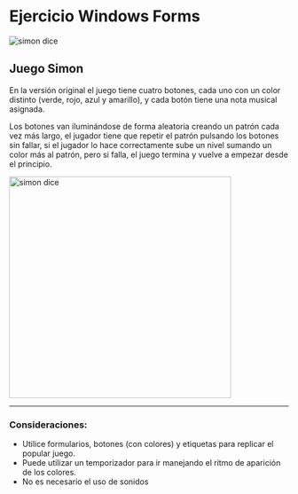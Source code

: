 # Ejercicio Windows Forms


![simon dice](https://github.com/louisrubin/prog3/assets/72027738/432b5a59-17da-4ef4-858d-be54f621832a)

## **Juego Simon**

En la versión original el juego tiene cuatro botones, cada uno con un color distinto (verde, rojo, azul y amarillo), y cada botón tiene una nota musical asignada.

Los botones van iluminándose de forma aleatoria creando un patrón cada vez más largo, el jugador tiene que repetir el patrón pulsando 
los botones sin fallar, si el jugador lo hace correctamente sube un nivel sumando un color más al patrón, pero si falla, el juego termina y vuelve a empezar desde el principio.

<img src="https://github.com/louisrubin/prog3/assets/72027738/c649c9bf-09f7-43b3-8ea3-0c880f41c575" alt="simon dice" width="400"/>

---

### Consideraciones:

- Utilice formularios, botones (con colores) y etiquetas para replicar el popular juego.
- Puede utilizar un temporizador para ir manejando el ritmo de aparición de los colores.
- No es necesario el uso de sonidos
